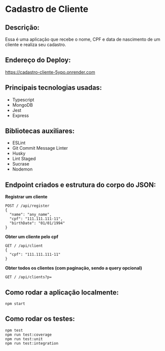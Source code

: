 # Cadastro de Cliente

## Descrição:
Essa é uma aplicação que recebe o nome, CPF e data de nascimento de um cliente e realiza seu cadastro.

## Endereço do Deploy:
https://cadastro-cliente-5ypo.onrender.com

## Principais tecnologias usadas:
<ul>
  <li>Typescript</li>
  <li>MongoDB</li>
  <li>Jest</li>
  <li>Express</li>
</ul>

## Bibliotecas auxiliares:
<ul>
  <li>ESLint</li>
  <li>Git Commit Message Linter</li>
  <li>Husky</li>
  <li>Lint Staged</li>
  <li>Sucrase</li>
  <li>Nodemon</li>
</ul>

## Endpoint criados e estrutura do corpo do JSON:
**Registrar um cliente**
```
POST / /api/register
{
  "name": "any_name",
  "cpf": "111.111.111-11",
  "birthDate": "01/01/1994"
}
```
**Obter um cliente pelo cpf**
```
GET / /api/client
{
  "cpf": "111.111.111-11"
}
```
**Obter todos os clientes (com paginação, sendo a query opcional)**
```
GET / /api/clients?p=
```
## Como rodar a aplicação localmente:
```
npm start
```
## Como rodar os testes:
```
npm test
npm run test:coverage
npm run test:unit
npm run test:integration
```







